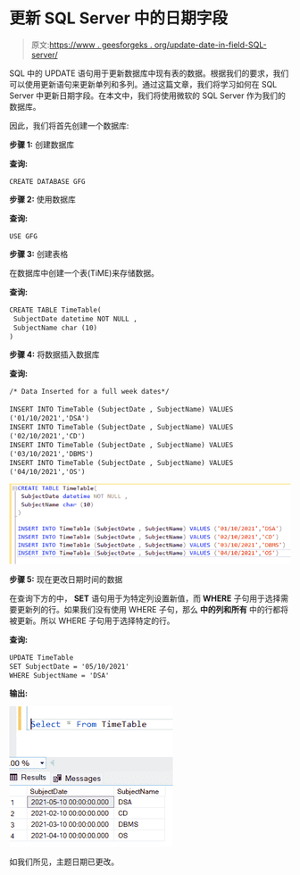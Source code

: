 # 更新 SQL Server 中的日期字段

> 原文:[https://www . geesforgeks . org/update-date-in-field-SQL-server/](https://www.geeksforgeeks.org/update-date-field-in-sql-server/)

SQL 中的 UPDATE 语句用于更新数据库中现有表的数据。根据我们的要求，我们可以使用更新语句来更新单列和多列。通过这篇文章，我们将学习如何在 SQL Server 中更新日期字段。在本文中，我们将使用微软的 SQL Server 作为我们的数据库。

因此，我们将首先创建一个数据库:

**步骤 1:** 创建数据库

**查询:**

```
CREATE DATABASE GFG
```

**步骤 2:** 使用数据库

**查询:**

```
USE GFG
```

**步骤 3:** 创建表格

在数据库中创建一个表(TiME)来存储数据。

**查询:**

```
CREATE TABLE TimeTable(
 SubjectDate datetime NOT NULL ,
 SubjectName char (10)
)
```

**步骤 4:** 将数据插入数据库

**查询:**

```
/* Data Inserted for a full week dates*/

INSERT INTO TimeTable (SubjectDate , SubjectName) VALUES ('01/10/2021','DSA')
INSERT INTO TimeTable (SubjectDate , SubjectName) VALUES ('02/10/2021','CD')
INSERT INTO TimeTable (SubjectDate , SubjectName) VALUES ('03/10/2021','DBMS')
INSERT INTO TimeTable (SubjectDate , SubjectName) VALUES ('04/10/2021','OS')
```

![](img/3a3598957c90c054f2c0f28470a806f1.png)

**步骤 5:** 现在更改日期时间的数据

在查询下方的中， **SET** 语句用于为特定列设置新值，而 **WHERE** 子句用于选择需要更新列的行。如果我们没有使用 WHERE 子句，那么 **中的列和所有** 中的行都将被更新。所以 WHERE 子句用于选择特定的行。

**查询:**

```
UPDATE TimeTable   
SET SubjectDate = '05/10/2021'   
WHERE SubjectName = 'DSA'   
```

**输出:**

![](img/caa4c45264463a0b11a6c4c79db4c554.png)

如我们所见，主题日期已更改。
